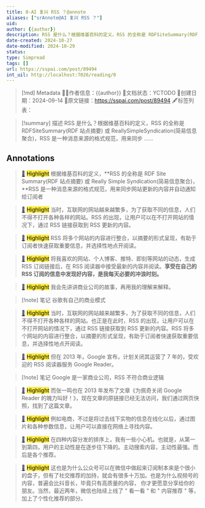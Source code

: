 ```yaml
---
title: 0-AI 复兴 RSS ？@annote
aliases: ["srAnnote@AI 复兴 RSS ？"]
uid: 
author: {{author}}
description: RSS 是什么？根据维基百科的定义，RSS 的全称是 RDFSiteSummary(RDF 站点摘要) 或 ReallySimpleSyndication(简易信息聚合)，RSS 是一种消息来源的格式规范，用来同步 ......
date-created: 2024-10-27
date-modified: 2024-10-29
status: 
type: Simpread
tags: []
url: https://sspai.com/post/89494
int_uil: http://localhost:7026/reading/0
---
```


> [!md] Metadata
> 🙇‍♂作者信息：{{author}}
> 🌱文档状态：YCTODO
> 📅创建日期：2024-09-14
> 🔗原文链接：https://sspai.com/post/89494
> 🖋标签列表：

> [!summary] 描述
> RSS 是什么？根据维基百科的定义，RSS 的全称是 RDFSiteSummary(RDF 站点摘要) 或 ReallySimpleSyndication(简易信息聚合)，RSS 是一种消息来源的格式规范，用来同步 ……

## Annotations

> [📌](<http://localhost:7026/reading/0#id=1726411284862>) <mark style="background-color: #ffeb3b">Highlight</mark>
> 根据维基百科的定义，**RSS 的全称是 RDF Site Summary(RDF 站点摘要) 或 Really Simple Syndication(简易信息聚合)，**RSS 是一种消息来源的格式规范，用来同步网站更新的内容并自动通知给订阅者

> [📌](<http://localhost:7026/reading/0#id=1726414595191>) <mark style="background-color: #ffeb3b">Highlight</mark>
> 当时，互联网的网站越来越繁多，为了获取不同的信息，人们不得不打开各种各样的网站。RSS 的出现，让用户可以在不打开网站的情况下，通过 RSS 链接获取到 RSS 更新的内容。

> [📌](<http://localhost:7026/reading/0#id=1726409434706>) <mark style="background-color: #ffeb3b">Highlight</mark>
> RSS 将多个网站的内容进行整合，以摘要的形式呈现，有助于订阅者快速获取重要信息，并选择性地点开阅读。

> [📌](<http://localhost:7026/reading/0#id=1726583302702>) <mark style="background-color: #ffeb3b">Highlight</mark>
> 将我喜欢的网站、个人博客、推特、即刻等网站的动态，生成 RSS 订阅链接后，在 RSS 阅读器中接受最新的内容并阅读。**享受在自己的 RSS 订阅的信息中发现好内容，是我每天必要的冲浪时刻。**

> [📌](<http://localhost:7026/reading/0#id=1726591075826>) <mark style="background-color: #ffeb3b">Highlight</mark>
> 我会先讲讲商业公司的故事，再用我的理解来解释。

> [!note] 笔记
> 谷歌有自己的商业模式

> [📌](<http://localhost:7026/reading/0#id=1726591184747>) <mark style="background-color: #ffeb3b">Highlight</mark>
> 当时，互联网的网站越来越繁多，为了获取不同的信息，人们不得不打开各种各样的网站。也正是在此时，RSS 的出现，让用户可以在不打开网站的情况下，通过 RSS 链接获取到 RSS 更新的内容。RSS 将多个网站的内容进行整合，以摘要的形式呈现，有助于订阅者快速获取重要信息，并选择性地点开阅读。

> [📌](<http://localhost:7026/reading/0#id=1726411743333>) <mark style="background-color: #ffeb3b">Highlight</mark>
> 但在 2013 年，Google 宣布，计划关闭其运营了 7 年的，受欢迎的 RSS 阅读器服务 Google Reader。

> [!note] 笔记
> Google 是一家商业公司，RSS 不符合商业逻辑

> [📌](<http://localhost:7026/reading/0#id=1726408671162>) <mark style="background-color: #ffeb3b">Highlight</mark>
> 而张一鸣也在 2013 年发布了文章《为佩奇关闭 Google Reader 的魄力叫好！》，现在文章的原链接已经无法访问，我们通过网页快照，找到了这篇文章。

> [📌](<http://localhost:7026/reading/0#id=1726408703337>) <mark style="background-color: #ffeb3b">Highlight</mark>
> 例如电商，不过是将过去线下实物的信息在线化以后，通过图片和各种参数信息，让用户可以直接在网络上寻找内容。

> [📌](<http://localhost:7026/reading/0#id=1726408714793>) <mark style="background-color: #ffeb3b">Highlight</mark>
> 在四种内容分发的排序上，我有一些小心机。也就是，从第一到第四，用户的主动性是在逐步往下降的。主动搜索内容，主动性最强。而后是各个推荐。

> [📌](<http://localhost:7026/reading/0#id=1726409205048>) <mark style="background-color: #ffeb3b">Highlight</mark>
> 这也是为什么公众号可以在微信中做起来订阅制本来是个很小的盘子，但有了社交推荐的加持，就会有很多十万加。也是为什么视频号的内容，普遍会比抖音长，毕竟只有高质量的内容， 你才更愿意分享给你的朋友。当然，最近两年，微信也陆续上线了 " 看一看 " 和 " 内容推荐 " 等，加上了个性化推荐的部分。
